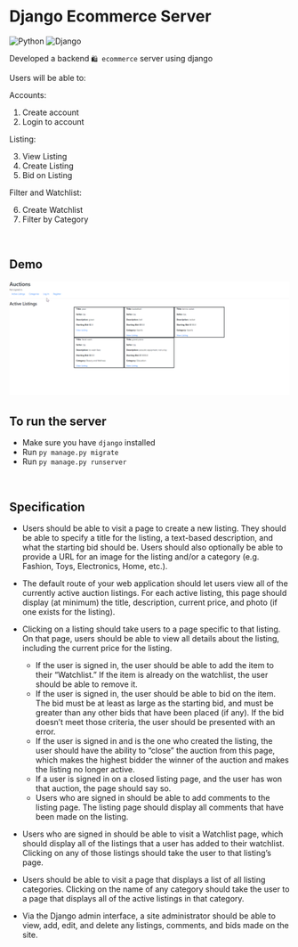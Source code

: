 # Django Ecommerce Server

![Python](https://img.shields.io/badge/-Python-3776AB?style=flat-square&logo=python&logoColor=ffffff)
![Django](https://img.shields.io/badge/-Django-043728?style=flat-square&logo=django)

Developed a backend `🛍️ ecommerce` server using django

Users will be able to:

Accounts:

1. Create account
2. Login to account

Listing:

3. View Listing
4. Create Listing
5. Bid on Listing

Filter and Watchlist:

6. Create Watchlist
7. Filter by Category

<br />

## Demo

<img src="django-ecommerce-server.gif" alt="django-ecomeerce-server.gif" />

<br />

## To run the server

- Make sure you have `django` installed
- Run `py manage.py migrate`
- Run `py manage.py runserver`

<br />

## Specification

- Users should be able to visit a page to create a new listing. They should be able to specify a title for the listing, a text-based description, and what the starting bid should be. Users should also optionally be able to provide a URL for an image for the listing and/or a category (e.g. Fashion, Toys, Electronics, Home, etc.).

- The default route of your web application should let users view all of the currently active auction listings. For each active listing, this page should display (at minimum) the title, description, current price, and photo (if one exists for the listing).

- Clicking on a listing should take users to a page specific to that listing. On that page, users should be able to view all details about the listing, including the current price for the listing.

  - If the user is signed in, the user should be able to add the item to their “Watchlist.” If the item is already on the watchlist, the user should be able to remove it.
  - If the user is signed in, the user should be able to bid on the item. The bid must be at least as large as the starting bid, and must be greater than any other bids that have been placed (if any). If the bid doesn’t meet those criteria, the user should be presented with an error.
  - If the user is signed in and is the one who created the listing, the user should have the ability to “close” the auction from this page, which makes the highest bidder the winner of the auction and makes the listing no longer active.
  - If a user is signed in on a closed listing page, and the user has won that auction, the page should say so.
  - Users who are signed in should be able to add comments to the listing page. The listing page should display all comments that have been made on the listing.

- Users who are signed in should be able to visit a Watchlist page, which should display all of the listings that a user has added to their watchlist. Clicking on any of those listings should take the user to that listing’s page.

- Users should be able to visit a page that displays a list of all listing categories. Clicking on the name of any category should take the user to a page that displays all of the active listings in that category.

- Via the Django admin interface, a site administrator should be able to view, add, edit, and delete any listings, comments, and bids made on the site.
